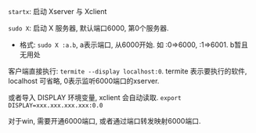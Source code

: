 `startx`: 启动 Xserver 与 Xclient

`sudo X`: 启动 X 服务器, 默认端口6000, 第0个服务器.
- 格式: `sudo X :a.b`, a表示端口, 从6000开始. 如 :0=>6000, :1=>6001. b暂且无用处

客户端直接执行: `termite --display localhost:0`. termite 表示要执行的软件, localhost 可省略, 0表示监听6000端口的xserver.

或者导入 DISPLAY 环境变量, xclient 会自动读取. `export DISPLAY=xxx.xxx.xxx.xxx:0.0`

对于win, 需要开通6000端口, 或者通过端口转发映射6000端口.

